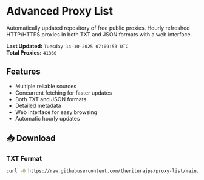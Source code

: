 # Advanced Proxy List

Automatically updated repository of free public proxies. Hourly refreshed HTTP/HTTPS proxies in both TXT and JSON formats with a web interface.

**Last Updated:** `Tuesday 14-10-2025 07:09:53 UTC`  
**Total Proxies:** `41360`

## Features
- Multiple reliable sources
- Concurrent fetching for faster updates
- Both TXT and JSON formats
- Detailed metadata
- Web interface for easy browsing
- Automatic hourly updates

## 📥 Download

### TXT Format
```bash
curl -O https://raw.githubusercontent.com/theriturajps/proxy-list/main/proxies.txt